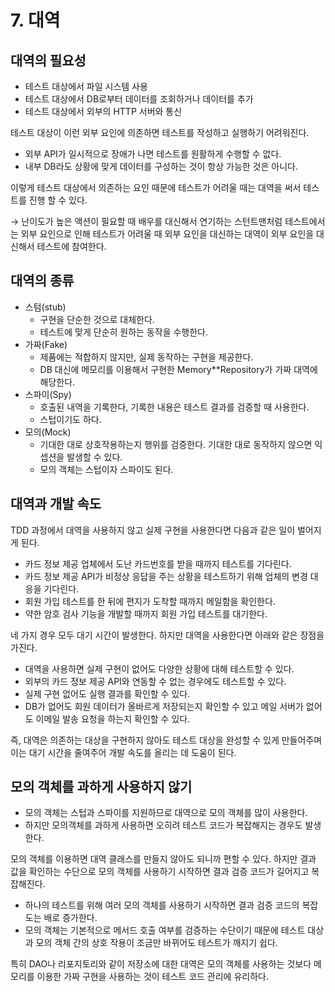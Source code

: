 # 7. 대역

## 대역의 필요성

- 테스트 대상에서 파일 시스템 사용
- 테스트 대상에서 DB로부터 데이터를 조회하거나 데이터를 추가
- 테스트 대상에서 외부의 HTTP 서버와 통신

테스트 대상이 이런 외부 요인에 의존하면 테스트를 작성하고 실행하기 어려워진다.

- 외부 API가 일시적으로 장애가 나면 테스트를 원활하게 수행할 수 없다.
- 내부 DB라도 상황에 맞게 데이터를 구성하는 것이 항상 가능한 것은 아니다.

이렇게 테스트 대상에서 의존하는 요인 때문에 테스트가 어려울 때는 대역을 써서 테스트를 진행 할 수 있다.

→ 난이도가 높은 액션이 필요할 때 배우를 대신해서 연기하는 스턴트맨처럼 테스트에서는 외부 요인으로 인해 테스트가 어려울 때 외부 요인을 대신하는 대역이 외부 요인을 대신해서 테스트에 참여한다.

## 대역의 종류

- 스텀(stub)
    - 구현을 단순한 것으로 대체한다.
    - 테스트에 맞게 단순히 원하는 동작을 수행한다.
- 가짜(Fake)
    - 제품에는 적합하지 않지만, 실제 동작하는 구현을 제공한다.
    - DB 대신에 메모리를 이용해서 구현한 Memory**Repository가 가짜 대역에 해당한다.
- 스파이(Spy)
    - 호출된 내역을 기록한다, 기록한 내용은 테스트 결과를 검증할 때 사용한다.
    - 스텁이기도 하다.
- 모의(Mock)
    - 기대한 대로 상호작용하는지 행위를 검증한다. 기대한 대로 동작하지 않으면 익셉션을 발생할 수 있다.
    - 모의 객체는 스텁이자 스파이도 된다.

## 대역과 개발 속도

TDD 과정에서 대역을 사용하지 않고 실제 구현을 사용한다면 다음과 같은 일이 벌어지게 된다.

- 카드 정보 제공 업체에서 도난 카드번호를 받을 때까지 테스트를 기다린다.
- 카드 정보 제공 API가 비정상 응답을 주는 상황을 테스트하기 위해 업체의 변경 대응을 기다린다.
- 회원 가입 테스트를 한 뒤에 편지가 도착할 때까지 메일함을 확인한다.
- 약한 암호 검사 기능을 개발할 때까지 회원 가입 테스트를 대기한다.

네 가지 경우 모두 대기 시간이 발생한다. 하지만 대역을 사용한다면 아래와 같은 장점을 가진다.

- 대역을 사용하면 실제 구현이 없어도 다양한 상황에 대해 테스트할 수 있다.
- 외부의 카드 정보 제공 API와 연동할 수 없는 경우에도 테스트할 수 있다.
- 실제 구현 없어도 실행 결과를 확인할 수 있다.
- DB가 없어도 회원 데이터가 올바르게 저장되는지 확인할 수 있고 메일 서버가 없어도 이메일 발송 요청을 하는지 확인할 수 있다.

즉, 대역은 의존하는 대상을 구현하지 않아도 테스트 대상을 완성할 수 있게 만들어주며 이는 대기 시간을 줄여주어 개발 속도를 올리는 데 도움이 된다.

## 모의 객체를 과하게 사용하지 않기

- 모의 객체는 스텁과 스파이를 지원하므로 대역으로 모의 객체를 많이 사용한다.
- 하지만 모의객체를 과하게 사용하면 오히려 테스트 코드가 복잡해지는 경우도 발생한다.

모의 객체를 이용하면 대역 클래스를 만들지 않아도 되니까 편할 수 있다. 하지만 결과 값을 확인하는 수단으로 모의 객체를 사용하기 시작하면 결과 검증 코드가 길어지고 복잡해진다.

- 하나의 테스트를 위해 여러 모의 객체를 사용하기 시작하면 결과 검증 코드의 복잡도는 배로 증가한다.
- 모의 객체는 기본적으로 메서드 호출 여부를 검증하는 수단이기 때문에 테스트 대상과 모의 객체 간의 상호 작용이 조금만 바뀌어도 테스트가 깨지기 쉽다.

특히 DAO나 리포지토리와 같이 저장소에 대한 대역은 모의 객체를 사용하는 것보다 메모리를 이용한 가짜 구현을 사용하는 것이 테스트 코드 관리에 유리하다.